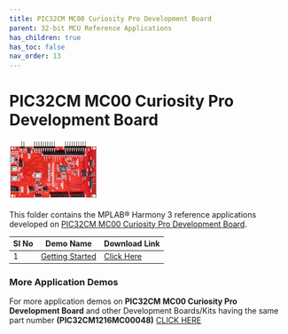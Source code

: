 ```yaml
---
title: PIC32CM MC00 Curiosity Pro Development Board
parent: 32-bit MCU Reference Applications
has_children: true
has_toc: false
nav_order: 13
---
```


# PIC32CM MC00 Curiosity Pro Development Board
<h4 align="left"> <img src = "image.jpg"> </h4> 

This folder contains the MPLAB® Harmony 3 reference applications developed on [PIC32CM MC00 Curiosity Pro Development Board](https://www.microchip.com/DevelopmentTools/ProductDetails/PartNO/EV15N46A).   

|SI No| Demo Name | Download Link |
| --- | --- | -- |
| 1 | [Getting Started](./pic32cm_mc_curiosity_getting_started/readme.md) | [Click Here](https://github.com/Microchip-MPLAB-Harmony/reference_apps/releases/latest/download/pic32cm_mc_curiosity_getting_started.zip) |

### More Application Demos

For more application demos on **PIC32CM MC00 Curiosity Pro Development Board** and other Development Boards/Kits having the same part number **(PIC32CM1216MC00048)** <a href="https://mplab-discover.microchip.com/v1/itemtype/com.microchip.ide.project?s0=PIC32CM1216MC00048" target="_blank"> CLICK HERE </a>
